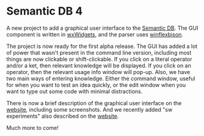 # Semantic DB 4
A new project to add a graphical user interface to the [Semantic DB](https://github.com/GarryMorrison/SemanticDB3.1). The GUI component is written in [wxWidgets](https://www.wxwidgets.org), and the parser uses [winflexbison](https://github.com/lexxmark/winflexbison). 

The project is now ready for the first alpha release. The GUI has added a lot of power that wasn't present in the command line version, including most things are now clickable or shift-clickable. If you click on a literal operator and/or a ket, then relevant knowledge will be displayed. If you click on an operator, then the relevant usage info window will pop-up. Also, we have two main ways of entering knowledge. Either the command window, useful for when you want to test an idea quickly, or the edit window when you want to type out some code with minimal distractions.

There is now a brief description of the graphical user interface on the [website](http://semantic-db.org/gui/index.html), including some screenshots. And we recently added "sw experiments" also described on the [website](http://semantic-db.org/gui/sw-experiments.html).

Much more to come!


